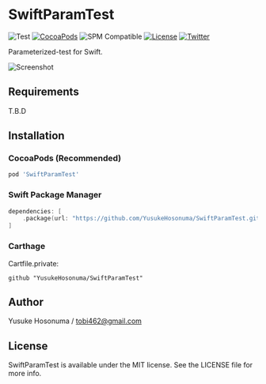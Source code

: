 # SwiftParamTest

![Test](https://github.com/YusukeHosonuma/SwiftParamTest/workflows/Test/badge.svg)
[![CocoaPods](https://img.shields.io/cocoapods/v/SwiftParamTest.svg)](https://cocoapods.org/pods/SwiftParamTest)
![SPM Compatible](https://img.shields.io/badge/SPM-compatible-4BC51D.svg?style=flat)
[![License](https://img.shields.io/github/license/YusukeHosonuma/SwiftPrettyPrint)](https://github.com/YusukeHosonuma/SwiftPrettyPrint/blob/master/LICENSE)
[![Twitter](https://img.shields.io/twitter/url?style=social&url=https%3A%2F%2Ftwitter.com%2Ftobi462)](https://twitter.com/tobi462)

Parameterized-test for Swift.

![Screenshot](https://raw.githubusercontent.com/YusukeHosonuma/SwiftParamTest/master/screenshot.png)

## Requirements

T.B.D

## Installation

### CocoaPods (Recommended)

```ruby
pod 'SwiftParamTest'
```

### Swift Package Manager

```swift
dependencies: [
    .package(url: "https://github.com/YusukeHosonuma/SwiftParamTest.git", from: "0.1.1"),
]
```

### Carthage

Cartfile.private:

```text
github "YusukeHosonuma/SwiftParamTest"
```

## Author

Yusuke Hosonuma / tobi462@gmail.com

## License

SwiftParamTest is available under the MIT license. See the LICENSE file for more info.
